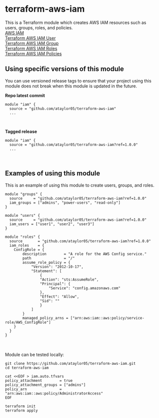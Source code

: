 # terraform-aws-iam
This is a Terraform module which creates AWS IAM resources such as users, groups, roles, and policies.<br>
[AWS IAM](https://aws.amazon.com/iam/)<br>
[Terraform AWS IAM User](https://registry.terraform.io/providers/hashicorp/aws/latest/docs/resources/iam_user)<br>
[Terraform AWS IAM Group](https://registry.terraform.io/providers/hashicorp/aws/latest/docs/resources/iam_group)<br>
[Terraform AWS IAM Roles](https://registry.terraform.io/providers/hashicorp/aws/latest/docs/resources/iam_role)<br>
[Terraform AWS IAM Policies](https://registry.terraform.io/providers/hashicorp/aws/latest/docs/resources/iam_policy)<br>

## Using specific versions of this module
You can use versioned release tags to ensure that your project using this module does not break when this module is updated in the future.<br>

<b>Repo latest commit</b><br>
```
module "iam" {
  source = "github.com/ataylor05/terraform-aws-iam"
  ...
```
<br>

<b>Tagged release</b><br>

```
module "iam" {
  source = "github.com/ataylor05/terraform-aws-iam?ref=1.0.0"
  ...
```
<br>

## Examples of using this module
This is an example of using this module to create users, groups, and roles.<br>

```
module "groups" {
  source     = "github.com/ataylor05/terraform-aws-iam?ref=1.0.0"
  iam_groups = ["admins", "power-users", "read-only"]
}

module "users" {
  source     = "github.com/ataylor05/terraform-aws-iam?ref=1.0.0"
  iam_users = ["user1", "user2", "user3"]
}

module "roles" {
  source       = "github.com/ataylor05/terraform-aws-iam?ref=1.0.0"
  iam_roles    = {
    ConfigRole = {
        description        = "A role for the AWS Config service."
        path               = "/"
        assume_role_policy = {
            "Version": "2012-10-17",
            "Statement": [
                {
                "Action": "sts:AssumeRole",
                "Principal": {
                    "Service": "config.amazonaws.com"
                },
                "Effect": "Allow",
                "Sid": ""
                }
            ]
        }
        managed_policy_arns = ["arn:aws:iam::aws:policy/service-role/AWS_ConfigRole"]
    }
  }
}
```

<br><br>
Module can be tested locally:<br>
```
git clone https://github.com/ataylor05/terraform-aws-iam.git
cd terraform-aws-iam

cat <<EOF > iam.auto.tfvars
policy_attachment        = true
policy_attachment_groups = ["admins"]
policy_arn               = "arn:aws:iam::aws:policy/AdministratorAccess"
EOF

terraform init
terraform apply
```